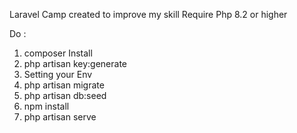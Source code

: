 Laravel Camp created to improve my skill
Require Php 8.2 or higher

Do :
1. composer Install
2. php artisan key:generate
3. Setting your Env
4. php artisan migrate
5. php artisan db:seed
6. npm install
7. php artisan serve

